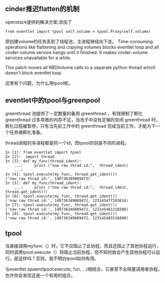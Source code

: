 ## cinder推迟flatten的机制
openstack提供的解决方案:添加了
```
from eventlet import tpool self.volume = tpool.Proxy(self.volume)
```
把创建volume的任务丢到了线程池，主进程继续向下走。
Time-consuming operations like flattening and copying volumes blocks eventlet loop and all cinder-volume service hangs until it finished. It makes cinder-volume services unavailable for a while.

This patch moves all RBDVolume calls to a separate python thread which doesn't block eventlet loop.

这里有个问题，为什么用tpool呢。

## eventlet中的tpool与greenpool
greenthread 池提供了一定数量的备用 greenthread ，有效限制了孵化 greenthread 过多导致的内存不足，当池子中没有足够的空闲 greenthread 时，孵化过程被暂停，只有当先前工作中的 greenthread 完成当前工作，才能为下一个任务做孵化准备。

thread进程的多进程都是同一个id，而tpool的则是不同的进程。
```
In [1]: from eventlet import tpool
In [2]:  import thread
In [3]: def my_func(thread_ident):
    ...:     print ("now raw thrad id:",  thread_ident)
    ...:
In [4]: tpool.execute(my_func, thread.get_ident())
('now raw thrad id:', 140736349889472)
In [5]: def my_func(thread_ident):
    ...:     print ("now raw thrad id:",  thread_ident, thread.get_ident())
In [6]: tpool.execute(my_func, thread.get_ident())
('now raw thrad id:', 140736349889472, 123145477103616)
In [7]: tpool.execute(my_func, thread.get_ident())
('now raw thrad id:', 140736349889472, 123145481310208)
In [8]: tpool.execute(my_func, thread.get_ident())
('now raw thrad id:', 140736349889472, 123145485516800)
```

## tpool
当直接调用myfunc（）时，它不仅阻止了此协程，而且还阻止了其他协程运行，同时调用tpool.execute（）将阻止当前协程，但不知何故会产生其他协程可以运行。是这样吗？否则，我不明白tpool如何有用。

与eventlet.spawn(tpool.execute, fun, ...)相结合，它甚至不会阻塞调用者协程。也许你会发现这是一个有用的组合。
